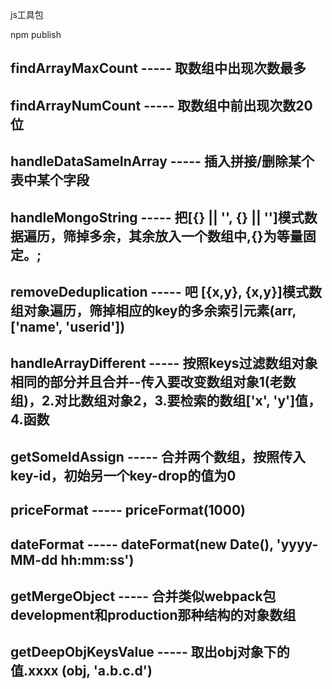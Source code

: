 js工具包

npm publish

## findArrayMaxCount ----- 取数组中出现次数最多
## findArrayNumCount ----- 取数组中前出现次数20位
## handleDataSameInArray ----- 插入拼接/删除某个表中某个字段
## handleMongoString ----- 把[{} || '', {} || '']模式数据遍历，筛掉多余，其余放入一个数组中,{}为等量固定。;
## removeDeduplication ----- 吧 [{x,y}, {x,y}]模式数组对象遍历，筛掉相应的key的多余索引元素(arr, ['name', 'userid'])
## handleArrayDifferent ----- 按照keys过滤数组对象相同的部分并且合并--传入要改变数组对象1(老数组)，2.对比数组对象2，3.要检索的数组['x', 'y']值，4.函数
## getSomeIdAssign ----- 合并两个数组，按照传入key-id，初始另一个key-drop的值为0
## priceFormat ----- priceFormat(1000)
## dateFormat -----  dateFormat(new Date(), 'yyyy-MM-dd hh:mm:ss')
## getMergeObject ----- 合并类似webpack包development和production那种结构的对象数组
## getDeepObjKeysValue ----- 取出obj对象下的值.xxxx (obj, 'a.b.c.d')














